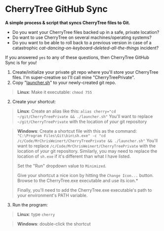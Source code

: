 # CherryTree GitHub Sync

**A simple process &amp; script that syncs CherryTree files to Git.**

- Do you want your CherryTree files backed up in a safe, private location?
- Do want to use CherryTree on several machines/operating systems?
- Do you want to be able to roll back to a previous version in case of a catastrophic *cat-dancing-on-keyboard-deleted-all-the-things* incident?

If you answered `yes` to any of these questions, then CherryTree GitHub Sync is for you!

1) Create/initialize your private git repo where you'll store your CherryTree files. I'm super-creative so I'll call mine "CherryTreePrivate".
2) Copy "[launcher.sh](https://raw.githubusercontent.com/MrChrisWeinert/CherryTreeGitSync/master/launcher.sh)" to your newly-created git repo.

>**Linux**:
>Make it executable: `chmod 755`
2) Create your shortcut:
>**Linux**:
>Create an alias like this:
>`alias cherry="cd ~/git/CherryTreePrivate && ./launcher.sh"`
>You'll want to replace `~/git/CherryTreePrivate` with the location of *your* git repository

>**Windows**:
>Create a shortcut file with this as the command:
>`"C:\Program Files\Git\bin\sh.exe" -c "cd /c/Code/MrChrisWeinert/CherryTreePrivate && ./launcher.sh"`
>You'll want to replace  `/c/Code/MrChrisWeinert/CherryTreePrivate` with the location of *your* git repository. Similarly, you may need to replace the location of `sh.exe` if it's different than what I have listed.
>
>Set the "Run" dropdown value to `Minimized`.
>
>Give your shortcut a nice icon by hitting the `Change Icon...` button. Browse to the CherryTree.exe executable and use its icon.*
>
>Finally, you'll need to add the CherryTree.exe executable's path to your environment's PATH variable.

3) Run the program:
>**Linux**:
> type `cherry`

> **Windows**:
> double-click the shortcut
